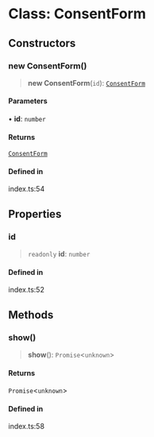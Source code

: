 # Class: ConsentForm

## Constructors

### new ConsentForm()

> **new ConsentForm**(`id`): [`ConsentForm`](ConsentForm.md)

#### Parameters

• **id**: `number`

#### Returns

[`ConsentForm`](ConsentForm.md)

#### Defined in

index.ts:54

## Properties

### id

> `readonly` **id**: `number`

#### Defined in

index.ts:52

## Methods

### show()

> **show**(): `Promise`\<`unknown`\>

#### Returns

`Promise`\<`unknown`\>

#### Defined in

index.ts:58
